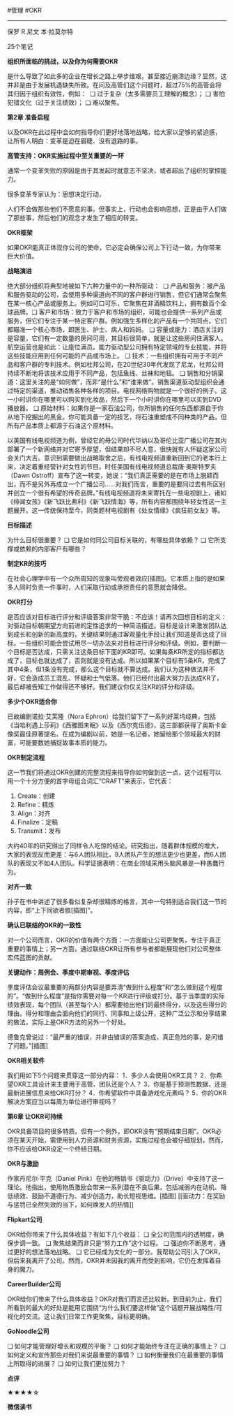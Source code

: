 #管理 #OKR

---

保罗 R.尼文 本·拉莫尔特

25个笔记

**组织所面临的挑战，以及你为何需要OKR**

是什么导致了如此多的企业在增长之路上举步维艰，甚至接近崩溃边缘？显然，这并非是由于发展机遇缺失所致。在问及高管们这个问题时，超过75%的高管会将其归因于组织有效性，例如： 
	❑ 过于复杂（太多需要员工理解的概念）；
	❑ 害怕犯错文化（过于关注绩效）；
	❑ 难以聚焦。

**第2章 准备启程**

以及OKR在此过程中会如何指导你们更好地落地战略，给大家以足够的紧迫感，让所有人明白：变革是迫在眉睫、没有退路的事。

**高管支持：OKR实施过程中至关重要的一环**

通常一个变革失败的原因是由于其发起时就意志不坚决，或者超出了组织的掌控能力。

很多变革专家认为：思想决定行动，

人们不会做那些他们不愿意的事。但事实上，行动也会影响思想，正是由于人们做了那些事，然后他们的观念才发生了相应的转变。

**OKR框架**

如果OKR能真正体现你公司的使命，它必定会确保公司上下行动一致，为你带来巨大价值。

**战略演进**

绝大部分组织将典型地被如下六种力量中的一种所驱动： 
❑ 产品和服务：被产品和服务驱动的公司，会使用多种渠道向不同的客户群进行销售，但它们通常会聚焦在某一核心产品或服务上。例如可口可乐，它聚焦在非酒精饮料上，拥有数百个全球品牌。❑ 客户和市场：致力于客户和市场的组织，可能也会提供一系列产品或服务，但它们专注于某一特定客户群。例如强生多样化的产品有一个共同点，它们都瞄准一个核心市场，即医生、护士、病人和妈妈。
❑ 容量或能力：酒店关注的是容量，它们有一定数量的房间可用，其目标很简单，就是让这些房间住满客人。航空运营也是如此：让座位满员。能力驱动型公司拥有特定领域的专业技能，并将这些技能应用到任何可能的产品或市场上。
❑ 技术：一些组织拥有可用于不同产品和客户群的专利技术。例如杜邦公司，在20世纪30年代发现了尼龙，杜邦公司持续不断地将该技术应用于不同产品，包括鱼线、丝袜和地毯。
❑ 销售和分销渠道：这里关注的是“如何做”，而非“是什么”和“谁来做”。销售渠道驱动型组织会通过特定的渠道，推动销售各种各样的项目。电视网络购物就是一个很好的例子。这一小时讲你在哪里可以购买到化妆品，然后下一个小时讲你在哪里可以买到DVD播放器。
❑ 原始材料：如果你是一家石油公司，你所销售的任何东西都源自于你从地下挖掘出的黑金。你可能具备一定的技艺，将石油重塑成不同种类的产品，但所有产品本质上都源于石油这个原材料。

以美国有线电视频道为例，曾经它的母公司时代华纳以及哥伦比亚广播公司在其内部署了一个新网络并对它寄予厚望，但结果却不尽人意，很快就有人怀疑这家公司会关门大吉。意识到需要做出战略取舍之后，有线电视频道重新回到它的老本行上来，决定着重经营针对女性的节目。时任美国有线电视频道总裁唐·奥斯特罗夫（Dawn Ostroff）宣布了这一转变，她说：“我们真正需要的是在市场上脱颖而出，而不是另外再成立一个广播公司……对我们而言，重要的是要同过去有所区别并创立一个很有希望的传奇品牌。”有线电视频道将未来寄托在一些电视剧上，诸如《绯闻女孩》《新飞跃比弗利》《新飞跃情海》等，所有内容都围绕年轻女性这一主题展开。这一传统保持至今，同类题材电视剧有《处女情缘》《疯狂前女友》等。

**目标描述**

为什么目标很重要？
❑ 它是如何同公司目标关联的，有哪些具体依赖？
❑ 它所支撑或依赖的内部客户有哪些？

**制定KR的技巧**

在社会心理学中有一个众所周知的现象叫旁观者效应[插图]。它本质上指的是如果多人同时负责一件事时，人们采取行动或承担责任的意愿就会降低。

**OKR打分**

是否应该对目标进行评分和评级答案非常干脆：不应该！请再次回想目标的定义：对驱动目标朝期望方向前进的定性追求的一种简洁描述。目标是设计来激发团队达到成长和创新的新高度的，关键结果则通过客观量化手段让我们知道是否达成了目标。一些组织可能会尝试用尽一切办法来对目标进行评分和评级。例如，要判断一个目标是否达成，只需关注这条目标下面的KR即可。如果每条KR所定的指标都达成了，目标也就达成了，否则就是没有达成。所以如果某个目标有5条KR，完成了其中4条，但1条没有完成，那么这个目标就不算达成。我们认为这种做法并不好，它会造成员工混乱、怀疑和士气低落。他们已经付出最大努力去达成KR了，最后却被告知工作做得还不够好。我们建议你仅关注KR的评分和评级。

**多少个OKR适合你**

已故编剧诺拉·艾芙隆（Nora Ephron）给我们留下了一系列好莱坞经典，包括《当哈利遇上莎莉》《西雅图未眠》以及《西尔克伍德》，这三部都获得了奥斯卡金像奖最佳原著提名。在成为编剧以前，她是一名记者，她留给那个领域最大的财富，可能要数她捕捉故事本质的能力。

**OKR制定流程**

这一节我们将通过OKR创建的完整流程来指导你如何做到这一点，这个过程可以用一个十分方便的首字母组合词汇“CRAFT”来表示，它代表：
1. Create：创建
2. Refine：精炼
3. Align：对齐
4. Finalize：定稿
5. Transmit：发布

大约40年的研究得出了同样令人吃惊的结论。研究指出，随着群体规模的增大，大家的表现反而更差：与6人团队相比，9人团队产生的想法更少也更差，而6人团队的表现又不如4人团队。科学证据表明：在商业领域采用头脑风暴是一种愚蠢行为。

**对齐一致**

孙子在书中讲述了很多看似复杂却很精炼的格言，其中一句特别适合我们这一节的内容，即“上下同欲者胜[插图]”。

**确认已联结的OKR的一致性**

对一个公司而言，OKR的价值有两个方面：一方面能让公司更聚焦，专注于真正重要的事情上；另一方面，通过联结OKR让所有参与者都能展现他们对公司整体宏伟蓝图的贡献。

**关键动作：周例会、季度中期审视、季度评估**

季度评估会议最重要的两部分内容是要弄清“做到什么程度”和“怎么做到这个程度的”。“做到什么程度”是指你需要对每一个KR进行评级或打分。基于当季度的实际绩效表现，每个团队（甚至每个人）都需要给出他们的最终得分，以及这些得分的理由。得分和理由会面向他们的同行、同事和上级公开，这种广泛公示和分享结果的做法，实际上是OKR方法的另外一个好处。

德鲁克曾说过：“最严重的错误，并非由错误的答案造成，真正危险的事，是问错了问题。”[插图]

**OKR相关软件**

我们用如下5个问题来贯穿这一部分内容：
1．多少人会使用OKR工具？
2．你希望OKR工具设计来主要用于高管、团队还是个人？
3．你是基于预测性数据，还是最新进展信息来给OKR打分？
4．你希望软件中具备游戏化元素吗？
5．你的OKR解决方案应当以每周为单位进行审视吗？

**第6章 让OKR可持续**

OKR具备项目的很多特质。但有一个例外，即OKR没有“预期结束日期”。OKR必须在某天开始，需使用到人力资源和财务资源，实施过程也会被仔细规划，然而，你不应该给OKR设定一个终结日期。

**OKR与激励**

作家丹尼尔·平克（Daniel Pink）在他的畅销书《驱动力》（Drive）中支持了这一理论。他指出，使用物质激励会带来一系列潜在不良后果，包括减弱内在动机、降低绩效、鼓励不道德行为、减少创造力，助长短视思维。[插图]
[[驱动力：在奖励与惩罚已全然失效的当下，如何焕发人的热情]]


**Flipkart公司**

OKR给你带来了什么具体收益？有如下几个收益：
❑ 全公司范围内的透明度，确保步调一致。
❑ 聚焦结果而非只是“努力工作”这个过程。
❑ 强迫你不断思考，通过更好的想法落地战略。
❑ 它已经成为文化的一部分。我帮助公司引入了OKR，但后来我离开了公司。然而，OKR并未因我的离开而受到影响，它仍在发挥着自身的魔力。

**CareerBuilder公司**

OKR给你们带来了什么具体收益？OKR对我们而言还比较新。到目前为止，我们所看到的最大的好处是能用它围绕“为什么我们要这样做”这个话题开展战略性/可视化的交流。这让我们日常工作更聚焦，目标更明确。

**GoNoodle公司**

❑ 如何才能管理好增长和规模的平衡？
❑ 如何才能始终专注在正确的事情上？
❑ 如何定义和宣传那些对我们来说最重要的事情？
❑ 如何衡量我们在最重要的事情上所取得的进展？
❑ 如何让我们更加努力？

**点评**

★★★★☆

**微信读书**
